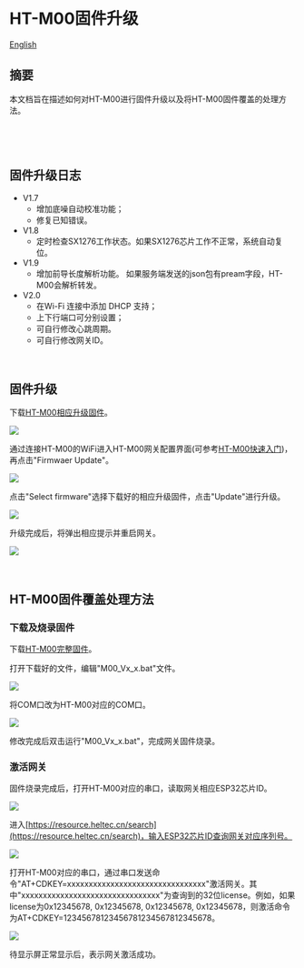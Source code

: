 # HT-M00固件升级
[English](https://heltec-automation-docs.readthedocs.io/en/latest/gateway/ht-m00/update_firmware.html)

## 摘要

本文档旨在描述如何对HT-M00进行固件升级以及将HT-M00固件覆盖的处理方法。

```Tip:: 由于HT-M00固件版本V1.8更新了网关激活码算法。 因此，从V1.7及以下版本升级到V1.8及以上版本需要重新激活HT-M00网关。 请将网关ESP32芯片ID发送至“ support@heltec.cn”，我们将为您重新计算激活码并将其上传至服务器。

```

```Tip:: 如果你的网关ID被占用，在修改网关ID时，为避免占用其他网关ID，请修改中间"FFFF“部分，谢谢！

```

&nbsp;

## 固件升级日志

- V1.7
  - 增加底噪自动校准功能；
  - 修复已知错误。
- V1.8
  - 定时检查SX1276工作状态。如果SX1276芯片工作不正常，系统自动复位。
- V1.9
  - 增加前导长度解析功能。 如果服务端发送的json包有pream字段，HT-M00会解析转发。
- V2.0
  - 在Wi-Fi 连接中添加 DHCP 支持；
  - 上下行端口可分别设置；
  - 可自行修改心跳周期。
  - 可自行修改网关ID。

&nbsp;

## 固件升级

下载[HT-M00相应升级固件](https://resource.heltec.cn/download/HT-M00/firmware)。

![](img/update_firmware/01.png)

通过连接HT-M00的WiFi进入HT-M00网关配置界面(可参考[HT-M00快速入门](https://heltec-automation.readthedocs.io/zh_CN/latest/gateway/ht-m00/quick_start.html))，再点击"Firmwaer Update"。

![](img/update_firmware/02.png)

点击"Select firmware"选择下载好的相应升级固件，点击"Update"进行升级。

![](img/update_firmware/03.png)

升级完成后，将弹出相应提示并重启网关。

![](img/update_firmware/04.png)

&nbsp;

## HT-M00固件覆盖处理方法

### 下载及烧录固件

下载[HT-M00完整固件](https://resource.heltec.cn/download/HT-M00/firmware/complete_firmware)。

打开下载好的文件，编辑"M00_Vx_x.bat"文件。

![](img/update_firmware/05.png)

将COM口改为HT-M00对应的COM口。

![](img/update_firmware/06.png)

修改完成后双击运行"M00_Vx_x.bat"，完成网关固件烧录。

### 激活网关

固件烧录完成后，打开HT-M00对应的串口，读取网关相应ESP32芯片ID。

![](img/update_firmware/07.png)

进入[https://resource.heltec.cn/search](https://resource.heltec.cn/search)，输入ESP32芯片ID查询网关对应序列号。

![](img/update_firmware/08.png)

打开HT-M00对应的串口，通过串口发送命令"AT+CDKEY=xxxxxxxxxxxxxxxxxxxxxxxxxxxxxxxx"激活网关。其中"xxxxxxxxxxxxxxxxxxxxxxxxxxxxxxxx"为查询到的32位license。例如，如果license为0x12345678, 0x12345678, 0x12345678, 0x12345678，则激活命令为AT+CDKEY=12345678123456781234567812345678。

![](img/update_firmware/09.png)

待显示屏正常显示后，表示网关激活成功。

```Tip:: 对于较低版本的固件，可根据"固件升级"方法对固件进行升级。

```

